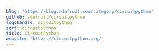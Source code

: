 ```yaml
---
blog: 'https://blog.adafruit.com/category/circuitpython'
github: adafruit/circuitpython
logohandle: circuitpython
sort: circuitpython
title: CircuitPython
website: 'https://circuitpython.org/'
---
```

